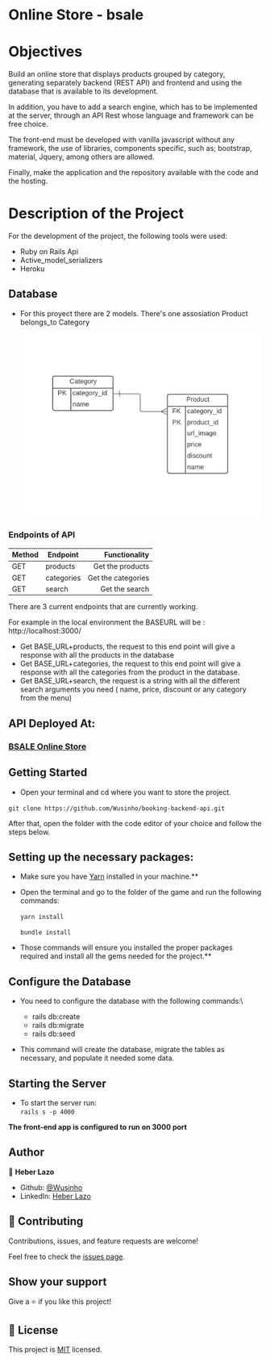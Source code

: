 # Online Store - bsale

# Objectives

Build an online store that displays products grouped by category, generating separately backend (REST API) and frontend and using the database that is available to its development.

In addition, you have to add a search engine, which has to be implemented at the server, through an API Rest whose language and framework can be free choice.

The front-end must be developed with vanilla javascript without any framework, the use of libraries, components
specific, such as; bootstrap, material, Jquery, among others are allowed.

Finally, make the application and the repository available with the code and the hosting.

# Description of the Project

For the development of the project, the following tools were used:

- Ruby on Rails Api
- Active_model_serializers
- Heroku

## Database

- For this proyect there are 2 models. There's one assosiation Product belongs_to Category

  ![image](./app/assets/data_base.png)

### **Endpoints of API**

| Method | Endpoint   |      Functionality |
| ------ | ---------- | -----------------: |
| GET    | products   |   Get the products |
| GET    | categories | Get the categories |
| GET    | search     |     Get the search |

There are 3 current endpoints that are currently working.

For example in the local environment the BASEURL will be : http://localhost:3000/

- Get BASE_URL+products, the request to this end point will give a response with all the products in the database
- Get BASE_URL+categories, the request to this end point will give a response with all the categories from the product in the database.
- Get BASE_URL+search, the request is a string with all the different search arguments you need ( name, price, discount or any category from the menu)

## **API Deployed At:**

### [BSALE Online Store](https://bsale-online-store.herokuapp.com/)

## **Getting Started**

- Open your terminal and cd where you want to store the project.

`git clone https://github.com/Wusinho/booking-backend-api.git`

After that, open the folder with the code editor of your choice and follow the steps below.

## Setting up the necessary packages:

- Make sure you have [Yarn](https://yarnpkg.com/) installed in your machine.\*\*

- Open the terminal and go to the folder of the game and run the following commands:

  `yarn install`

  `bundle install`

- Those commands will ensure you installed the proper packages required and install all the gems needed for the project.\*\*

## Configure the Database

- You need to configure the database with the following commands:\

  - rails db:create
  - rails db:migrate
  - rails db:seed

- This command will create the database, migrate the tables as necessary, and populate it needed some data.

## Starting the Server

- To start the server run: <br>
  `rails s -p 4000`

**The front-end app is configured to run on 3000 port**

## **Author**

👤 **Heber Lazo**

- Github: [@Wusinho](https://github.com/Wusinho)
- LinkedIn: [Heber Lazo](https://www.linkedin.com/in/heber-lazo-benza-523266133/)

## 🤝 **Contributing**

Contributions, issues, and feature requests are welcome!

Feel free to check the [issues page](https://github.com/Wusinho/tienda-licor/issues).

## **Show your support**

Give a ⭐️ if you like this project!

## 📝 **License**

This project is [MIT](LICENSE) licensed.
